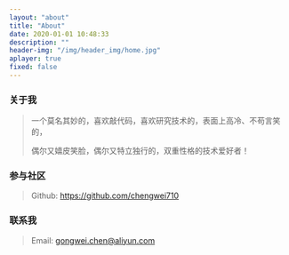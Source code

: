```yaml
---
layout: "about"
title: "About"
date: 2020-01-01 10:48:33
description: ""
header-img: "/img/header_img/home.jpg"
aplayer: true
fixed: false
---
```


### 关于我

>一个莫名其妙的，喜欢敲代码，喜欢研究技术的，表面上高冷、不苟言笑的，
>
>偶尔又嬉皮笑脸，偶尔又特立独行的，双重性格的技术爱好者！

### 参与社区

 > Github: https://github.com/chengwei710
 
### 联系我

>Email: gongwei.chen@aliyun.com

